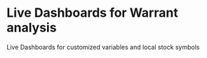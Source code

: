 # Live Dashboards for Warrant analysis
Live Dashboards for customized variables and local stock symbols 
